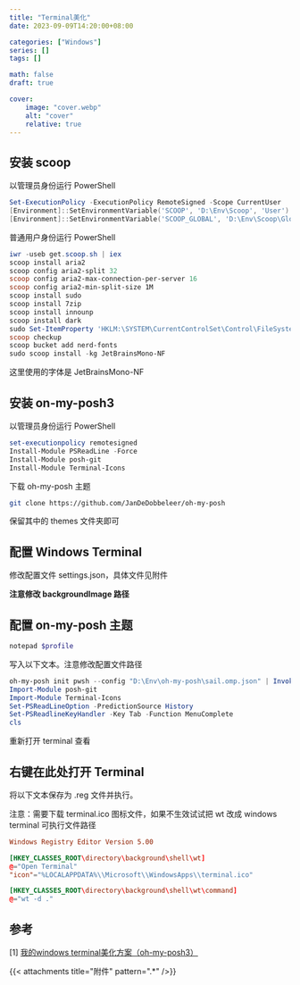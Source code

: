 ```yaml
---
title: "Terminal美化"
date: 2023-09-09T14:20:00+08:00

categories: ["Windows"]
series: []
tags: []

math: false
draft: true

cover:
    image: "cover.webp"
    alt: "cover"
    relative: true
---
```


## 安装 scoop

以管理员身份运行 PowerShell

```powershell
Set-ExecutionPolicy -ExecutionPolicy RemoteSigned -Scope CurrentUser
[Environment]::SetEnvironmentVariable('SCOOP', 'D:\Env\Scoop', 'User')
[Environment]::SetEnvironmentVariable('SCOOP_GLOBAL', 'D:\Env\Scoop\Global', 'User')
```

普通用户身份运行 PowerShell

```powershell
iwr -useb get.scoop.sh | iex
scoop install aria2
scoop config aria2-split 32
scoop config aria2-max-connection-per-server 16
scoop config aria2-min-split-size 1M
scoop install sudo  
scoop install 7zip
scoop install innounp
scoop install dark
sudo Set-ItemProperty 'HKLM:\SYSTEM\CurrentControlSet\Control\FileSystem' -Name 'LongPathsEnabled' -Value 1
scoop checkup
scoop bucket add nerd-fonts
sudo scoop install -kg JetBrainsMono-NF
```

这里使用的字体是 JetBrainsMono-NF

## 安装 on-my-posh3

以管理员身份运行 PowerShell

```powershell
set-executionpolicy remotesigned
Install-Module PSReadLine -Force
Install-Module posh-git
Install-Module Terminal-Icons
```

下载 oh-my-posh 主题

```sh
git clone https://github.com/JanDeDobbeleer/oh-my-posh
```

保留其中的 themes 文件夹即可

## 配置 Windows Terminal

修改配置文件 settings.json，具体文件见附件

**注意修改 backgroundImage 路径** 

## 配置 on-my-posh 主题

```powershell
notepad $profile
```

写入以下文本。注意修改配置文件路径 

```powershell
oh-my-posh init pwsh --config "D:\Env\oh-my-posh\sail.omp.json" | Invoke-Expression
Import-Module posh-git
Import-Module Terminal-Icons
Set-PSReadLineOption -PredictionSource History
Set-PSReadlineKeyHandler -Key Tab -Function MenuComplete
cls
```

重新打开 terminal 查看

## 右键在此处打开 Terminal

将以下文本保存为 .reg 文件并执行。

注意：需要下载 terminal.ico 图标文件，如果不生效试试把 wt 改成 windows terminal 可执行文件路径

```toml
Windows Registry Editor Version 5.00

[HKEY_CLASSES_ROOT\directory\background\shell\wt]
@="Open Terminal"
"icon"="%LOCALAPPDATA%\\Microsoft\\WindowsApps\\terminal.ico"

[HKEY_CLASSES_ROOT\directory\background\shell\wt\command]
@="wt -d ."
```

## 参考

[1] [我的windows terminal美化方案（oh-my-posh3）](https://kirigaya.cn/blog/article?seq=52) 

{{< attachments title="附件" pattern=".*" />}}

